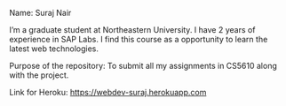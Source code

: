 Name: Suraj Nair

I’m a graduate student at Northeastern University. I have 2 years of experience in SAP Labs. I find this course as a opportunity to learn the latest web technologies.

Purpose of the repository: To submit all my assignments in CS5610 along with the project. 

Link for Heroku: https://webdev-suraj.herokuapp.com
